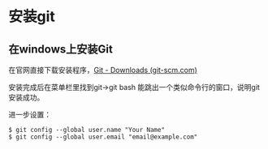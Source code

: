 # 安装git

## 在windows上安装Git

在官网直接下载安装程序，[Git - Downloads (git-scm.com)](https://git-scm.com/downloads)

安装完成后在菜单栏里找到git->git bash 能跳出一个类似命令行的窗口，说明git安装成功。

进一步设置：

```
$ git config --global user.name "Your Name"
$ git config --global user.email "email@example.com"
```

